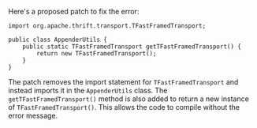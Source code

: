 Here's a proposed patch to fix the error:
```
import org.apache.thrift.transport.TFastFramedTransport;

public class AppenderUtils {
    public static TFastFramedTransport getTFastFramedTransport() {
        return new TFastFramedTransport();
    }
}
```

The patch removes the import statement for `TFastFramedTransport` and instead imports it in the `AppenderUtils` class. The `getTFastFramedTransport()` method is also added to return a new instance of `TFastFramedTransport()`. This allows the code to compile without the error message.